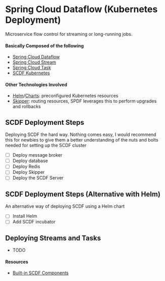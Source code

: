 # Spring Cloud Dataflow (Kubernetes Deployment)
Microservice flow control for streaming or long-running jobs.

#### Basically Composed of the following
- [Spring Cloud Dataflow](https://cloud.spring.io/spring-cloud-dataflow/)
- [Spring Cloud Stream](https://cloud.spring.io/spring-cloud-stream/)
- [Spring Cloud Task](https://spring.io/projects/spring-cloud-task)
- [SCDF Kubernetes](https://docs.spring.io/spring-cloud-dataflow-server-kubernetes/docs/current/reference/htmlsingle/#kubernetes-getting-started)

#### Other Technologies Involved
- [Helm](https://github.com/helm/helm)/[Charts](https://github.com/helm/charts): preconfigured Kubernetes resources
- [Skipper](https://github.com/zalando/skipper): routing resources, SPDF leverages this to perform upgrades and rollbacks

## SCDF Deployment Steps
Deploying SCDF the hard way. Nothing comes easy, I would recommend this for newbies to give them a better understanding of the nuts and bolts needed for setting up the SCDF cluster
- [ ] Deploy message broker
- [ ] Deploy database
- [ ] Deploy Redis
- [ ] Deploy Skipper
- [ ] Deploy the SCDF Server

## SCDF Deployment Steps (Alternative with Helm)
An alternative way of deploying SCDF using a Helm chart
- [ ] Install Helm
- [ ] Add SCDF incubator

## Deploying Streams and Tasks
- TODO
#### Resources
- [Built-in SCDF Components](https://docs.spring.io/spring-cloud-dataflow-server-kubernetes/docs/current/reference/htmlsingle/#applications)
